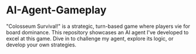 # AI-Agent-Gameplay
"Colosseum Survival!" is a strategic, turn-based game where players vie for board dominance. This repository showcases an AI agent I've developed to excel at this game. Dive in to challenge my agent, explore its logic, or develop your own strategies.
